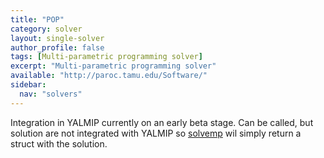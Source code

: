 ```yaml
---
title: "POP"
category: solver
layout: single-solver
author_profile: false
tags: [Multi-parametric programming solver]
excerpt: "Multi-parametric programming solver"
available: "http://paroc.tamu.edu/Software/"
sidebar:
  nav: "solvers"
---
```


Integration in YALMIP currently on an early beta stage. Can be called, but solution are not integrated with YALMIP so [solvemp](/command/solvemp) wil simply return a struct with the solution.
